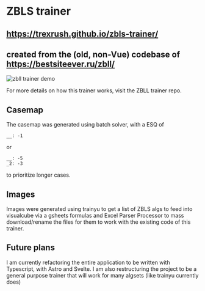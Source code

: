 # ZBLS trainer
## https://trexrush.github.io/zbls-trainer/
## created from the (old, non-Vue) codebase of https://bestsiteever.ru/zbll/

![zbll trainer demo](images/demo.gif)

For more details on how this trainer works, visit the ZBLL trainer repo.


Casemap
----------

The casemap was generated using batch solver, with a ESQ of 

```
__: -1
```

or

```
__: -5
_2: -3
```

to prioritize longer cases.

Images
---------

Images were generated using trainyu to get a list of ZBLS algs to feed into visualcube via a gsheets formulas and Excel Parser Processor to mass download/rename the files for them to work with the existing code of this trainer.


Future plans
----------

I am currently refactoring the entire application to be written with Typescript, with Astro and Svelte. I am also restructuring the project to be a general purpose trainer that will work for many algsets (like trainyu currently does)
